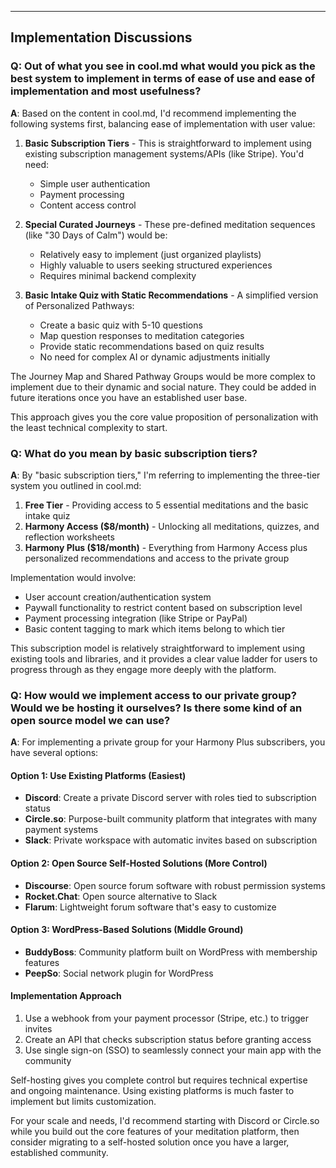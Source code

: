 ---

## Implementation Discussions

### Q: Out of what you see in cool.md what would you pick as the best system to implement in terms of ease of use and ease of implementation and most usefulness?

**A**: Based on the content in cool.md, I'd recommend implementing the following systems first, balancing ease of implementation with user value:

1. **Basic Subscription Tiers** - This is straightforward to implement using existing subscription management systems/APIs (like Stripe). You'd need:
   - Simple user authentication
   - Payment processing
   - Content access control

2. **Special Curated Journeys** - These pre-defined meditation sequences (like "30 Days of Calm") would be:
   - Relatively easy to implement (just organized playlists)
   - Highly valuable to users seeking structured experiences
   - Requires minimal backend complexity

3. **Basic Intake Quiz with Static Recommendations** - A simplified version of Personalized Pathways:
   - Create a basic quiz with 5-10 questions
   - Map question responses to meditation categories
   - Provide static recommendations based on quiz results
   - No need for complex AI or dynamic adjustments initially

The Journey Map and Shared Pathway Groups would be more complex to implement due to their dynamic and social nature. They could be added in future iterations once you have an established user base.

This approach gives you the core value proposition of personalization with the least technical complexity to start.

### Q: What do you mean by basic subscription tiers?

**A**: By "basic subscription tiers," I'm referring to implementing the three-tier system you outlined in cool.md:

1. **Free Tier** - Providing access to 5 essential meditations and the basic intake quiz
2. **Harmony Access ($8/month)** - Unlocking all meditations, quizzes, and reflection worksheets
3. **Harmony Plus ($18/month)** - Everything from Harmony Access plus personalized recommendations and access to the private group

Implementation would involve:

- User account creation/authentication system
- Paywall functionality to restrict content based on subscription level
- Payment processing integration (like Stripe or PayPal)
- Basic content tagging to mark which items belong to which tier

This subscription model is relatively straightforward to implement using existing tools and libraries, and it provides a clear value ladder for users to progress through as they engage more deeply with the platform.

### Q: How would we implement access to our private group? Would we be hosting it ourselves? Is there some kind of an open source model we can use?

**A**: For implementing a private group for your Harmony Plus subscribers, you have several options:

#### Option 1: Use Existing Platforms (Easiest)
- **Discord**: Create a private Discord server with roles tied to subscription status
- **Circle.so**: Purpose-built community platform that integrates with many payment systems
- **Slack**: Private workspace with automatic invites based on subscription

#### Option 2: Open Source Self-Hosted Solutions (More Control)
- **Discourse**: Open source forum software with robust permission systems
- **Rocket.Chat**: Open source alternative to Slack
- **Flarum**: Lightweight forum software that's easy to customize

#### Option 3: WordPress-Based Solutions (Middle Ground)
- **BuddyBoss**: Community platform built on WordPress with membership features
- **PeepSo**: Social network plugin for WordPress

#### Implementation Approach
1. Use a webhook from your payment processor (Stripe, etc.) to trigger invites
2. Create an API that checks subscription status before granting access
3. Use single sign-on (SSO) to seamlessly connect your main app with the community

Self-hosting gives you complete control but requires technical expertise and ongoing maintenance. Using existing platforms is much faster to implement but limits customization.

For your scale and needs, I'd recommend starting with Discord or Circle.so while you build out the core features of your meditation platform, then consider migrating to a self-hosted solution once you have a larger, established community. 